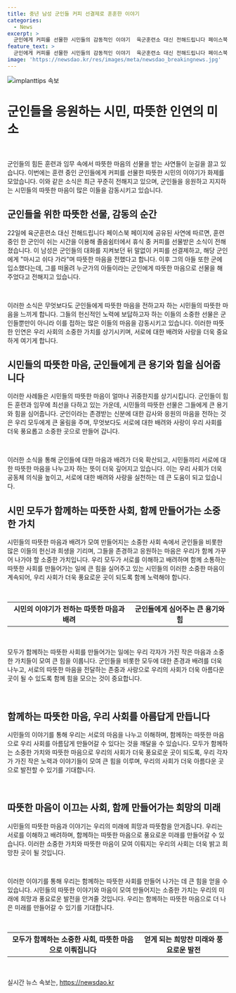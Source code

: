 ```yaml
---
title: 중년 남성 군인들 커피 선결제로 훈훈한 이야기
categories:
  - News
excerpt: >
  군인에게 커피를 선물한 시민들의 감동적인 이야기  육군훈련소 대신 전해드립니다 페이스북 페이지에 한 군인이 휴식 중 커피를 선물받은 사연이 소개됐다. 충북 진천 쪽의 졸음쉼터에서 자신들의 대화를 지켜보던 한 중년이 커피를 선물하고, 군인에게 군에 있는 아들을 떠올리며 좋은 마음으로 쉬라고 말했다. 이에 군인은 감동을 토로하고, 다른 누리꾼들도 이에 공감하는 반응을 보였다. 최근에는 군인들에게 감사를 표하는 시민들의 사연이 늘어나고 있다.
feature_text: >
  군인에게 커피를 선물한 시민들의 감동적인 이야기  육군훈련소 대신 전해드립니다 페이스북 페이지에 한 군인이 휴식 중 커피를 선물받은 사연이 소개됐다. 충북 진천 쪽의 졸음쉼터에서 자신들의 대화를 지켜보던 한 중년이 커피를 선물하고, 군인에게 군에 있는 아들을 떠올리며 좋은 마음으로 쉬라고 말했다. 이에 군인은 감동을 토로하고, 다른 누리꾼들도 이에 공감하는 반응을 보였다. 최근에는 군인들에게 감사를 표하는 시민들의 사연이 늘어나고 있다.
image: 'https://newsdao.kr/res/images/meta/newsdao_breakingnews.jpg'
---
```


<p><img src="https://newsdao.kr/res/images/meta/newsdao_breakingnews.jpg" alt="implanttips 속보" /></p>

<h1 data-ke-size="size26">군인들을 응원하는 시민, 따뜻한 인연의 미소</h1>

<p data-ke-size="size16">&nbsp;</p>

<p>군인들의 힘든 훈련과 임무 속에서 따뜻한 마음의 선물을 받는 사연들이 눈길을 끌고 있습니다. 이번에는 훈련 중인 군인들에게 커피를 선물한 따뜻한 시민의 이야기가 화제를 모았습니다. 이와 같은 소식은 최근 꾸준히 전해지고 있으며, 군인들을 응원하고 지지하는 시민들의 따뜻한 마음이 많은 이들을 감동시키고 있습니다.</p></p>

<h2 data-ke-size="size24">군인들을 위한 따뜻한 선물, 감동의 순간</h2>

<p data-ke-size="size16">22일에 육군훈련소 대신 전해드립니다 페이스북 페이지에 공유된 사연에 따르면, 훈련 중인 한 군인이 쉬는 시간을 이용해 졸음쉼터에서 휴식 중 커피를 선물받은 소식이 전해졌습니다. 이 남성은 군인들의 대화를 지켜보던 뒤 말없이 커피를 선결제하고, 해당 군인에게 "마시고 쉬다 가라"며 따뜻한 마음을 전했다고 합니다. 이후 그의 아들 또한 군에 입소했다는데, 그를 떠올려 누군가의 아들이라는 군인에게 따뜻한 마음으로 선물을 해 주었다고 전해지고 있습니다.</p>

<p data-ke-size="size16">&nbsp;</p>

<p data-ke-size="size16">이러한 소식은 무엇보다도 군인들에게 따뜻한 마음을 전하고자 하는 시민들의 따뜻한 마음을 느끼게 합니다. 그들의 헌신적인 노력에 보답하고자 하는 이들의 소중한 선물은 군인들뿐만이 아니라 이를 접하는 많은 이들의 마음을 감동시키고 있습니다. 이러한 따뜻한 인연은 우리 사회의 소중한 가치를 상기시키며, 서로에 대한 배려와 사랑을 더욱 중요하게 여기게 합니다.</p>

<h2 data-ke-size="size24">시민들의 따뜻한 마음, 군인들에게 큰 용기와 힘을 심어줍니다</h2>

<p data-ke-size="size16">이러한 사례들은 시민들의 따뜻한 마음이 얼마나 귀중한지를 상기시킵니다. 군인들이 힘든 훈련과 임무에 최선을 다하고 있는 가운데, 시민들의 따뜻한 선물은 그들에게 큰 용기와 힘을 심어줍니다. 군인이라는 존경받는 신분에 대한 감사와 응원의 마음을 전하는 것은 우리 모두에게 큰 울림을 주며, 무엇보다도 서로에 대한 배려와 사랑이 우리 사회를 더욱 풍요롭고 소중한 곳으로 만들어 갑니다.</p>

<p data-ke-size="size16">&nbsp;</p>

<p data-ke-size="size16">이러한 소식을 통해 군인들에 대한 마음과 배려가 더욱 확산되고, 시민들끼리 서로에 대한 따뜻한 마음을 나누고자 하는 뜻이 더욱 깊어지고 있습니다. 이는 우리 사회가 더욱 공동체 의식을 높이고, 서로에 대한 배려와 사랑을 실천하는 데 큰 도움이 되고 있습니다.</p>

<h2 data-ke-size="size24">시민 모두가 함께하는 따뜻한 사회, 함께 만들어가는 소중한 가치</h2>

<p data-ke-size="size16">시민들의 따뜻한 마음과 배려가 모여 만들어지는 소중한 사회 속에서 군인들을 비롯한 많은 이들의 헌신과 희생을 기리며, 그들을 존경하고 응원하는 마음은 우리가 함께 가꾸어 나가야 할 소중한 가치입니다. 우리 모두가 서로를 이해하고 배려하며 함께 소통하는 따뜻한 사회를 만들어가는 일에 큰 힘을 실어주고 있는 시민들의 이러한 소중한 마음이 계속되어, 우리 사회가 더욱 풍요로운 곳이 되도록 함께 노력해야 합니다.</p>

<p data-ke-size="size16">&nbsp;</p>

<table>
    <tbody>
        <tr>
            <td style="text-align: center; height: 17px;"><b>시민의 이야기가 전하는 따뜻한 마음과 배려</b></td>
        <td style="text-align: center; height: 17px;"><b>군인들에게 심어주는 큰 용기와 힘</b></td>
            </tr>
    </tbody>
</table>

<p data-ke-size="size16">&nbsp;</p>

<p data-ke-size="size16">모두가 함께하는 따뜻한 사회를 만들어가는 일에는 우리 각자가 가진 작은 마음과 소중한 가치들이 모여 큰 힘을 이룹니다. 군인들을 비롯한 모두에 대한 존경과 배려를 더욱 나누고, 서로의 따뜻한 마음을 전달하는 존중과 사랑으로 우리의 사회가 더욱 아름다운 곳이 될 수 있도록 함께 힘을 모으는 것이 중요합니다.</p>

<p data-ke-size="size16">&nbsp;</p>

<h2 data-ke-size="size24">함께하는 따뜻한 마음, 우리 사회를 아름답게 만듭니다</h2>

<p data-ke-size="size16">시민들의 이야기를 통해 우리는 서로의 마음을 나누고 이해하며, 함께하는 따뜻한 마음으로 우리 사회를 아름답게 만들어갈 수 있다는 것을 깨달을 수 있습니다. 모두가 함께하는 소중한 가치와 따뜻한 마음으로 우리의 사회가 더욱 풍요로운 곳이 되도록, 우리 각자가 가진 작은 노력과 이야기들이 모여 큰 힘을 이루며, 우리의 사회가 더욱 아름다운 곳으로 발전할 수 있기를 기대합니다.</p>

<p data-ke-size="size16">&nbsp;</p>

<h2 data-ke-size="size24">따뜻한 마음이 이끄는 사회, 함께 만들어가는 희망의 미래</h2>

<p data-ke-size="size16">시민들의 따뜻한 마음과 이야기는 우리의 미래에 희망과 따뜻함을 안겨줍니다. 우리는 서로를 이해하고 배려하며, 함께하는 따뜻한 마음으로 풍요로운 미래를 만들어갈 수 있습니다. 이러한 소중한 가치와 따뜻한 마음이 모여 이뤄지는 우리의 사회는 더욱 밝고 희망찬 곳이 될 것입니다.</p>

<p data-ke-size="size16">&nbsp;</p>

<p data-ke-size="size16">이러한 이야기를 통해 우리는 함께하는 따뜻한 사회를 만들어 나가는 데 큰 힘을 얻을 수 있습니다. 시민들의 따뜻한 이야기와 마음이 모여 만들어지는 소중한 가치는 우리의 미래에 희망과 풍요로운 발전을 안겨줄 것입니다. 우리는 함께하는 따뜻한 마음으로 더 나은 미래를 만들어갈 수 있기를 기대합니다.</p>

<p data-ke-size="size16">&nbsp;</p>

<table>
    <tbody>
        <tr>
            <td style="text-align: center; height: 17px;"><b>모두가 함께하는 소중한 사회, 따뜻한 마음으로 이뤄집니다</b></td>
            <td style="text-align: center; height: 17px;"><b>얻게 되는 희망찬 미래와 풍요로운 발전</b></td>
        </tr>
    </tbody>
</table>

<p data-ke-size="size16">&nbsp;</p>
실시간 뉴스 속보는, <a href="https://newsdao.kr" rel="dofollow">https://newsdao.kr</a>


